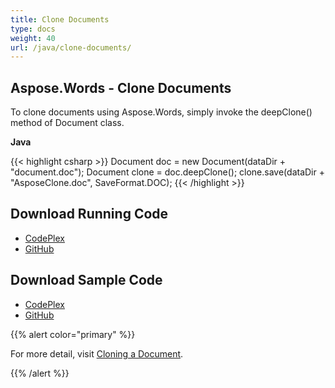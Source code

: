 ```yaml
---
title: Clone Documents
type: docs
weight: 40
url: /java/clone-documents/
---
```


## **Aspose.Words - Clone Documents**
To clone documents using Aspose.Words, simply invoke the deepClone() method of Document class.

**Java**

{{< highlight csharp >}}
Document doc = new Document(dataDir + "document.doc");
Document clone = doc.deepClone();
clone.save(dataDir + "AsposeClone.doc", SaveFormat.DOC);
{{< /highlight >}}
## **Download Running Code**
- [CodePlex](https://asposewordsjavaapachepoi.codeplex.com/releases/view/618321)
- [GitHub](https://github.com/aspose-words/Aspose.Words-for-Java/releases/tag/Aspose.Words_Java_for_Apache_POI_WP-v1.0.0)
## **Download Sample Code**
- [CodePlex](https://asposewordsjavaapachepoi.codeplex.com/SourceControl/latest#src/main/java/com/aspose/words/examples/asposefeatures/workingwithdocument/clonedoc/AsposeCloneDoc.java)
- [GitHub](https://github.com/aspose-words/Aspose.Words-for-Java/blob/master/Plugins/Aspose_Words_for_Apache_POI/src/main/java/com/aspose/words/examples/asposefeatures/workingwithdocument/clonedoc/AsposeCloneDoc.java)

{{% alert color="primary" %}} 

For more detail, visit [Cloning a Document](/words/java/working-with-document/#workingwithdocument-cloningadocument).

{{% /alert %}}
